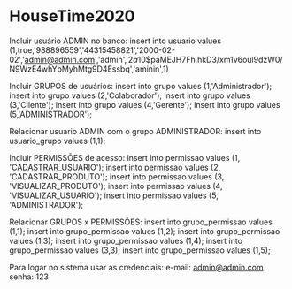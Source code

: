 # HouseTime2020

Incluir usuário ADMIN no banco:
insert into usuario values (1,true,'988896559','44315458821','2000-02-02','admin@admin.com','admin','$2a$10$paMEJH7Fh.hkD3/xm1v6oul9dzW0/N9WzE4whYbMyhMtg9D4Essbq','aminin',1)

Incluir GRUPOS de usuários:
insert into grupo values (1,'Administrador');
insert into grupo values (2,'Colaborador');
insert into grupo values (3,'Cliente');
insert into grupo values (4,'Gerente');
insert into grupo values (5,'ADMINISTRADOR');

Relacionar usuario ADMIN com o grupo ADMINISTRADOR:
insert into usuario_grupo values (1,1);

Incluir PERMISSÕES de acesso:
insert into permissao values (1, 'CADASTRAR_USUARIO');
insert into permissao values (2, 'CADASTRAR_PRODUTO');
insert into permissao values (3, 'VISUALIZAR_PRODUTO');
insert into permissao values (4, 'VISUALIZAR_USUARIO');
insert into permissao values (5, 'ADMINISTRADOR');

Relacionar GRUPOS x PERMISSÕES:
insert into grupo_permissao values (1,1);
insert into grupo_permissao values (1,2);
insert into grupo_permissao values (1,3);
insert into grupo_permissao values (1,4);
insert into grupo_permissao values (3,3);
insert into grupo_permissao values (1,5);

Para logar no sistema usar as credenciais:
e-mail: admin@admin.com
senha: 123
